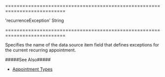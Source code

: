 ===========================================================================
<!--default-->'recurrenceException'<!--/default-->
<!--type-->String<!--/type-->
===========================================================================

<!--shortDescription-->
Specifies the name of the data source item field that defines exceptions for the current recurring appointment.
<!--/shortDescription-->

<!--fullDescription-->
#####See Also#####
- [Appointment Types](/Documentation/Guide/Widgets/Scheduler/Appointments/Appointment_Types/#Recurring_Appointments)
<!--/fullDescription-->